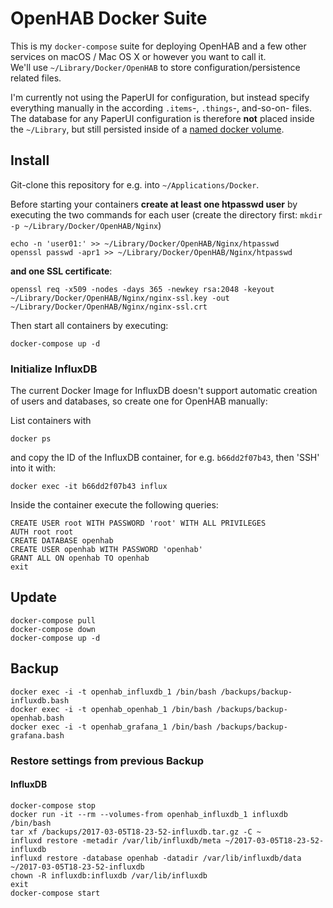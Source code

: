 OpenHAB Docker Suite
====================

This is my `docker-compose` suite for deploying OpenHAB and a few other services on macOS / Mac OS X or however you want to call it.  
We'll use `~/Library/Docker/OpenHAB` to store configuration/persistence related files.

I'm currently not using the PaperUI for configuration, but instead specify everything manually in the according `.items`-, `.things`-, and-so-on- files. The database for any PaperUI configuration is therefore **not** placed inside the `~/Library`, but still persisted inside of a [named docker volume][3].

## Install

Git-clone this repository for e.g. into `~/Applications/Docker`.

Before starting your containers **create at least one htpasswd user** by executing the two commands for each user (create the directory first: `mkdir -p ~/Library/Docker/OpenHAB/Nginx`)

	echo -n 'user01:' >> ~/Library/Docker/OpenHAB/Nginx/htpasswd
	openssl passwd -apr1 >> ~/Library/Docker/OpenHAB/Nginx/htpasswd

**and one SSL certificate**: 

	openssl req -x509 -nodes -days 365 -newkey rsa:2048 -keyout ~/Library/Docker/OpenHAB/Nginx/nginx-ssl.key -out ~/Library/Docker/OpenHAB/Nginx/nginx-ssl.crt

Then start all containers by executing:

	docker-compose up -d

### Initialize InfluxDB

The current Docker Image for InfluxDB doesn't support automatic creation of users and databases, so create one for OpenHAB manually:

List containers with

	docker ps

and copy the ID of the InfluxDB container, for e.g. `b66dd2f07b43`, then 'SSH' into it with:

	docker exec -it b66dd2f07b43 influx

Inside the container execute the following queries:

	CREATE USER root WITH PASSWORD 'root' WITH ALL PRIVILEGES
	AUTH root root
	CREATE DATABASE openhab
	CREATE USER openhab WITH PASSWORD 'openhab'
	GRANT ALL ON openhab TO openhab
	exit

## Update

	docker-compose pull
	docker-compose down
	docker-compose up -d

## Backup

	docker exec -i -t openhab_influxdb_1 /bin/bash /backups/backup-influxdb.bash
	docker exec -i -t openhab_openhab_1 /bin/bash /backups/backup-openhab.bash
	docker exec -i -t openhab_grafana_1 /bin/bash /backups/backup-grafana.bash

### Restore settings from previous Backup

#### InfluxDB

	docker-compose stop
	docker run -it --rm --volumes-from openhab_influxdb_1 influxdb /bin/bash
	tar xf /backups/2017-03-05T18-23-52-influxdb.tar.gz -C ~
	influxd restore -metadir /var/lib/influxdb/meta ~/2017-03-05T18-23-52-influxdb
	influxd restore -database openhab -datadir /var/lib/influxdb/data ~/2017-03-05T18-23-52-influxdb
	chown -R influxdb:influxdb /var/lib/influxdb
	exit
	docker-compose start


[1]: https://www.digitalocean.com/community/tutorials/how-to-create-a-self-signed-ssl-certificate-for-nginx-in-ubuntu-16-04
[2]: https://www.digitalocean.com/community/tutorials/how-to-set-up-password-authentication-with-nginx-on-ubuntu-14-04
[3]: https://docs.docker.com/engine/tutorials/dockervolumes/
